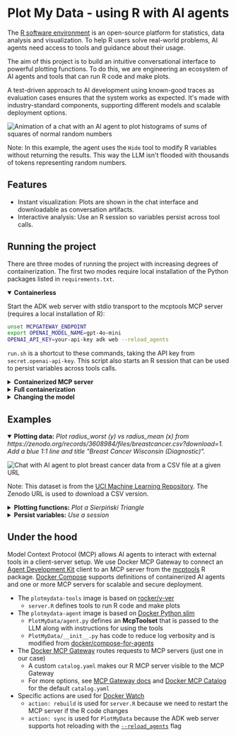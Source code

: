 # Plot My Data - using R with AI agents

The [R software environment] is an open-source platform for statistics, data analysis and visualization.
To help R users solve real-world problems, AI agents need access to tools and guidance about their usage.

The aim of this project is to build an intuitive conversational interface to powerful plotting functions.
To do this, we are engineering an ecosystem of AI agents and tools that can run R code and make plots.

A test-driven approach to AI development using known-good traces as evaluation cases ensures that the system works as expected.
It's made with industry-standard components, supporting different models and scalable deployment options.

![Animation of a chat with an AI agent to plot histograms of sums of squares of normal random numbers](https://chnosz.net/guest/plotmydata/test-animation.gif)

Note: In this example, the agent uses the `Hide` tool to modify R variables without returning the results.
This way the LLM isn't flooded with thousands of tokens representing random numbers.

## Features

- Instant visualization: Plots are shown in the chat interface and downloadable as conversation artifacts.
- Interactive analysis: Use an R session so variables persist across tool calls.

## Running the project

There are three modes of running the project with increasing degrees of containerization.
The first two modes require local installation of the Python packages listed in `requirements.txt`.

<details open>
<summary><strong>Containerless</strong></summary>

Start the ADK web server with stdio transport to the mcptools MCP server (requires a local installation of R):

```sh
unset MCPGATEWAY_ENDPOINT
export OPENAI_MODEL_NAME=gpt-4o-mini
OPENAI_API_KEY=your-api-key adk web --reload_agents
```

`run.sh` is a shortcut to these commands, taking the API key from `secret.openai-api-key`.
This script also starts an R session that can be used to persist variables across tools calls.
</details>

<details>
<summary><strong>Containerized MCP server</strong></summary>

Start the ADK web server with SSE transport to Docker's MCP Gateway:

This requires the plotmydata-tools and docker/mcp-gateway images (see below):

```sh
docker mcp gateway run --catalog=./catalog.yaml --servers=r-mcp --transport=sse --port=8811
```

In a different terminal:

```sh
export MCPGATEWAY_ENDPOINT=http://127.0.0.1:8811
export OPENAI_MODEL_NAME=gpt-4o-mini
OPENAI_API_KEY=your-api-key adk web --reload_agents
```
</details>

<details>
<summary><strong>Full containerization</strong></summary>

First, build the project.
This creates a compose **project** (plotmydata) and three **images** (plotmydata-tools, plotmydata-agent, docker/mcp-gateway):

```sh
docker compose build
```

Next, put your OpenAI API key (`sk-proj-...`) in `secret.openai-api-key`.
Then run the project:

```sh
docker compose up
```

Press `w` to start watching file changes.
Alternatively, use this command so changes to the R and Python code on the host computer are reflected in the running project.

```sh
docker compose watch
```
</details>

<details>
<summary><strong>Changing the model</strong></summary>

The remote LLM is gpt-4o-mini.
If you want to use a different one, change it in `entrypoint.sh`.

To use a local LLM running on your GPU, install [Docker Model Runner] before running this command.

```sh
docker compose -f compose.yaml -f model-runner.yaml up
```

The local LLM is [Gemma 3]; this can be changed in `model-runner.yaml`.
</details>

## Examples

<details open>
<summary><strong>Plotting data:</strong> <i>Plot radius_worst (y) vs radius_mean (x) from https://zenodo.org/records/3608984/files/breastcancer.csv?download=1. Add a blue 1:1 line and title "Breast Cancer Wisconsin (Diagnostic)".</i></summary>

![Chat with AI agent to plot breast cancer data from a CSV file at a given URL](https://chnosz.net/guest/plotmydata/breast-cancer.png)

Note: This dataset is from the [UCI Machine Learning Repository]. The Zenodo URL is used to download a CSV version.
</details>

<details>
<summary><strong>Plotting functions:</strong> <i>Plot a Sierpiński Triangle</i></summary>

<img width="50%" alt="Chat with AI agent to plot Sierpiński Triangle" src="https://chnosz.net/guest/plotmydata/sierpinski-triangle.png" />

Note: This dataset is from the [UCI Machine Learning Repository]. The Zenodo URL is used to download a CSV version.
</details>

<details>
<summary><strong>Persist variables:</strong> <i>Use a session</i></summary>

The full prompt history:
- Use a session
- Save 100 random numbers from a normal distribution in x
- Run y = x^2
- Plot a histogram of y

![Chat with AI agent to use an R session](https://chnosz.net/guest/plotmydata/use-session.png)
</details>

## Under the hood

Model Context Protocol (MCP) allows AI agents to interact with external tools in a client-server setup.
We use Docker MCP Gateway to connect an [Agent Development Kit] client to an MCP server from the [mcptools] R package.
[Docker Compose] supports definitions of containerized AI agents and one or more MCP servers for scalable and secure deployment.

- The `plotmydata-tools` image is based on [rocker/v-ver]
  - `server.R` defines tools to run R code and make plots
- The `plotmydata-agent` image is based on [Docker Python slim]
  - `PlotMyData/agent.py` defines an **McpToolset** that is passed to the LLM along with instructions for using the tools
  - `PlotMyData/__init__.py` has code to reduce log verbosity and is modified from [docker/compose-for-agents]
- The [Docker MCP Gateway] routes requests to MCP servers (just one in our case)
  - A custom `catalog.yaml` makes our R MCP server visible to the MCP Gateway
  - For more options, see [MCP Gateway docs] and [Docker MCP Catalog] for the default `catalog.yaml`
- Specific actions are used for [Docker Watch]
  - `action: rebuild` is used for `server.R` because we need to restart the MCP server if the R code changes
  - `action: sync` is used for `PlotMyData` because the ADK web server supports hot reloading with the
    [`--reload_agents`](https://github.com/google/adk-python/commit/e545e5a570c1331d2ed8fda31c7244b5e0f71584) flag

[R software environment]: https://www.r-project.org/
[Docker Compose]: https://docs.docker.com/compose/
[Agent Development Kit]: https://google.github.io/adk-docs/
[mcptools]: https://github.com/posit-dev/mcptools
[Docker MCP Gateway]: https://docs.docker.com/ai/mcp-gateway/
[Docker Model Runner]: https://docs.docker.com/ai/model-runner/
[Gemma 3]: https://deepmind.google/models/gemma/gemma-3/
[MCP Gateway docs]: https://github.com/docker/mcp-gateway/blob/main/docs/mcp-gateway.md
[Docker MCP Catalog]: http://desktop.docker.com/mcp/catalog/v2/catalog.yaml
[rocker/v-ver]: https://rocker-project.org/images/versioned/r-ver
[Docker Python slim]: https://hub.docker.com/_/python/#pythonversion-slim
[docker/compose-for-agents]: https://github.com/docker/compose-for-agents
[Docker Watch]: https://docs.docker.com/compose/how-tos/file-watch/
[R help page on Distributions]: https://stat.ethz.ch/R-manual/R-devel/library/stats/html/Distributions.html
[UCI Machine Learning Repository]: https://doi.org/10.24432/C5DW2B
